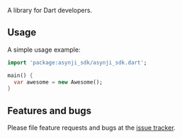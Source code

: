 A library for Dart developers.

## Usage

A simple usage example:

```dart
import 'package:asynji_sdk/asynji_sdk.dart';

main() {
  var awesome = new Awesome();
}
```

## Features and bugs

Please file feature requests and bugs at the [issue tracker][tracker].

[tracker]: http://example.com/issues/replaceme

